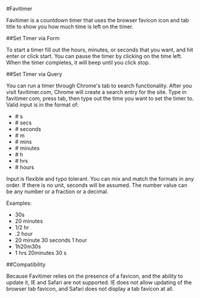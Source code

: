 #Favitimer

Favitimer is a countdown timer that uses the browser favicon icon and tab title to show you how much time is left on the timer.

##Set Timer via Form

To start a timer fill out the hours, minutes, or seconds that you want, and hit enter or click start. You can pause the timer by clicking on the time left. When the timer completes, it will beep until you click stop.

##Set Timer via Query

You can run a timer through Chrome's tab to search functionality. After you visit favitimer.com, Chrome will create a search entry for the site. Type in favitimer.com, press tab, then type out the time you want to set the timer to. Valid input is in the format of:

* \# s
* \# secs
* \# seconds
* \# m
* \# mins
* \# minutes
* \# h
* \# hrs
* \# hours

Input is flexible and typo tolerant. You can mix and match the formats in any order. If there is no unit, seconds will be assumed. The number value can be any number or a fraction or a decimal.

Examples:

* 30s
* 20 minutes
* 1/2 hr
* .2 hour
* 20 minute 30 seconds 1 hour
* 1h20m30s
* 1 hrs 20minutes 30 s

##Compatibility

Because Favitimer relies on the presence of a favicon, and the ability to update it, IE and Safari are not supported. IE does not allow updating of the browser tab favicon, and Safari does not display a tab favicon at all.
